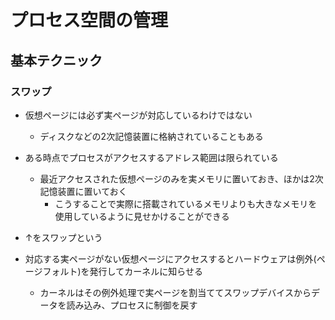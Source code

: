 # プロセス空間の管理
## 基本テクニック
### スワップ
- 仮想ページには必ず実ページが対応しているわけではない
  - ディスクなどの2次記憶装置に格納されていることもある
- ある時点でプロセスがアクセスするアドレス範囲は限られている
  - 最近アクセスされた仮想ページのみを実メモリに置いておき、ほかは2次記憶装置に置いておく
    - こうすることで実際に搭載されているメモリよりも大きなメモリを使用しているように見せかけることができる
- ↑をスワップという

- 対応する実ページがない仮想ページにアクセスするとハードウェアは例外(ページフォルト)を発行してカーネルに知らせる
  - カーネルはその例外処理で実ページを割当ててスワップデバイスからデータを読み込み、プロセスに制御を戻す
